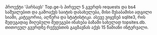 პროექტი 'პარსავს' Top.ge-ს პირველ 5 გვერდს requests და bs4 საშუალებით და გამოაქვს საიტის დასახელება, მისი შესაბამისი ადგილი სიაში, კატეგორია, აღწერა და სტატისტიკა. ასევე ვიყენებ sqlite3, რის შედეგადაც მიღებული შედეგები ინახება ბაზაში სახელად topsites.db. თითოეულ გვერდზე რექვესთის გაგზავნას აქვს 15 წამიანი ინტერვალი.
